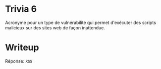# Trivia 6

Acronyme pour un type de vulnérabilité qui permet d'exécuter des scripts malicieux sur des sites web de façon inattendue. 

# Writeup

Réponse: `XSS`
